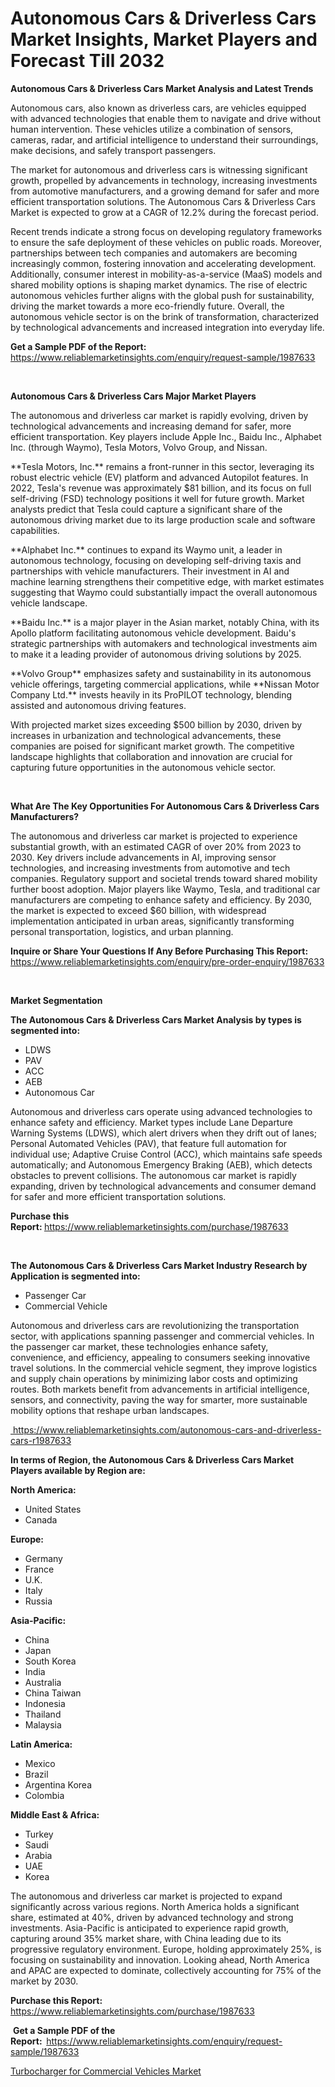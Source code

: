 <p><h1>Autonomous Cars & Driverless Cars Market Insights, Market Players and Forecast Till 2032</h1></p><p><strong>Autonomous Cars & Driverless Cars Market Analysis and Latest Trends</strong></p>
<p><p>Autonomous cars, also known as driverless cars, are vehicles equipped with advanced technologies that enable them to navigate and drive without human intervention. These vehicles utilize a combination of sensors, cameras, radar, and artificial intelligence to understand their surroundings, make decisions, and safely transport passengers.</p><p>The market for autonomous and driverless cars is witnessing significant growth, propelled by advancements in technology, increasing investments from automotive manufacturers, and a growing demand for safer and more efficient transportation solutions. The Autonomous Cars & Driverless Cars Market is expected to grow at a CAGR of 12.2% during the forecast period. </p><p>Recent trends indicate a strong focus on developing regulatory frameworks to ensure the safe deployment of these vehicles on public roads. Moreover, partnerships between tech companies and automakers are becoming increasingly common, fostering innovation and accelerating development. Additionally, consumer interest in mobility-as-a-service (MaaS) models and shared mobility options is shaping market dynamics. The rise of electric autonomous vehicles further aligns with the global push for sustainability, driving the market towards a more eco-friendly future. Overall, the autonomous vehicle sector is on the brink of transformation, characterized by technological advancements and increased integration into everyday life.</p></p>
<p><strong>Get a Sample PDF of the Report:&nbsp;</strong> <a href="https://www.reliablemarketinsights.com/enquiry/request-sample/1987633?utm_campaign=3312&utm_medium=2&utm_source=Github&utm_content=ia&utm_term=31032025&utm_id=autonomous-cars-driverless-cars">https://www.reliablemarketinsights.com/enquiry/request-sample/1987633</a></p>
<p>&nbsp;</p>
<p><strong>Autonomous Cars & Driverless Cars Major Market Players</strong></p>
<p><p>The autonomous and driverless car market is rapidly evolving, driven by technological advancements and increasing demand for safer, more efficient transportation. Key players include Apple Inc., Baidu Inc., Alphabet Inc. (through Waymo), Tesla Motors, Volvo Group, and Nissan.</p><p>**Tesla Motors, Inc.** remains a front-runner in this sector, leveraging its robust electric vehicle (EV) platform and advanced Autopilot features. In 2022, Tesla's revenue was approximately $81 billion, and its focus on full self-driving (FSD) technology positions it well for future growth. Market analysts predict that Tesla could capture a significant share of the autonomous driving market due to its large production scale and software capabilities.</p><p>**Alphabet Inc.** continues to expand its Waymo unit, a leader in autonomous technology, focusing on developing self-driving taxis and partnerships with vehicle manufacturers. Their investment in AI and machine learning strengthens their competitive edge, with market estimates suggesting that Waymo could substantially impact the overall autonomous vehicle landscape.</p><p>**Baidu Inc.** is a major player in the Asian market, notably China, with its Apollo platform facilitating autonomous vehicle development. Baidu's strategic partnerships with automakers and technological investments aim to make it a leading provider of autonomous driving solutions by 2025.</p><p>**Volvo Group** emphasizes safety and sustainability in its autonomous vehicle offerings, targeting commercial applications, while **Nissan Motor Company Ltd.** invests heavily in its ProPILOT technology, blending assisted and autonomous driving features.</p><p>With projected market sizes exceeding $500 billion by 2030, driven by increases in urbanization and technological advancements, these companies are poised for significant market growth. The competitive landscape highlights that collaboration and innovation are crucial for capturing future opportunities in the autonomous vehicle sector.</p></p>
<p>&nbsp;</p>
<p><strong>What Are The Key Opportunities For Autonomous Cars & Driverless Cars Manufacturers?</strong></p>
<p><p>The autonomous and driverless car market is projected to experience substantial growth, with an estimated CAGR of over 20% from 2023 to 2030. Key drivers include advancements in AI, improving sensor technologies, and increasing investments from automotive and tech companies. Regulatory support and societal trends toward shared mobility further boost adoption. Major players like Waymo, Tesla, and traditional car manufacturers are competing to enhance safety and efficiency. By 2030, the market is expected to exceed $60 billion, with widespread implementation anticipated in urban areas, significantly transforming personal transportation, logistics, and urban planning.</p></p>
<p><strong>Inquire or Share Your Questions If Any Before Purchasing This Report:</strong> <a href="https://www.reliablemarketinsights.com/enquiry/pre-order-enquiry/1987633?utm_campaign=3312&utm_medium=2&utm_source=Github&utm_content=ia&utm_term=31032025&utm_id=autonomous-cars-driverless-cars">https://www.reliablemarketinsights.com/enquiry/pre-order-enquiry/1987633</a></p>
<p>&nbsp;</p>
<p><strong>Market Segmentation</strong></p>
<p><strong>The Autonomous Cars & Driverless Cars Market Analysis by types is segmented into:</strong></p>
<p><ul><li>LDWS</li><li>PAV</li><li>ACC</li><li>AEB</li><li>Autonomous Car</li></ul></p>
<p><p>Autonomous and driverless cars operate using advanced technologies to enhance safety and efficiency. Market types include Lane Departure Warning Systems (LDWS), which alert drivers when they drift out of lanes; Personal Automated Vehicles (PAV), that feature full automation for individual use; Adaptive Cruise Control (ACC), which maintains safe speeds automatically; and Autonomous Emergency Braking (AEB), which detects obstacles to prevent collisions. The autonomous car market is rapidly expanding, driven by technological advancements and consumer demand for safer and more efficient transportation solutions.</p></p>
<p><strong>Purchase this Report:&nbsp;</strong><a href="https://www.reliablemarketinsights.com/purchase/1987633?utm_campaign=3312&utm_medium=2&utm_source=Github&utm_content=ia&utm_term=31032025&utm_id=autonomous-cars-driverless-cars">https://www.reliablemarketinsights.com/purchase/1987633</a></p>
<p>&nbsp;</p>
<p><strong>The Autonomous Cars & Driverless Cars Market Industry Research by Application is segmented into:</strong></p>
<p><ul><li>Passenger Car</li><li>Commercial Vehicle</li></ul></p>
<p><p>Autonomous and driverless cars are revolutionizing the transportation sector, with applications spanning passenger and commercial vehicles. In the passenger car market, these technologies enhance safety, convenience, and efficiency, appealing to consumers seeking innovative travel solutions. In the commercial vehicle segment, they improve logistics and supply chain operations by minimizing labor costs and optimizing routes. Both markets benefit from advancements in artificial intelligence, sensors, and connectivity, paving the way for smarter, more sustainable mobility options that reshape urban landscapes.</p></p>
<p><a href="https://www.reliablemarketinsights.com/autonomous-cars-and-driverless-cars-r1987633?utm_campaign=3312&utm_medium=2&utm_source=Github&utm_content=ia&utm_term=31032025&utm_id=autonomous-cars-driverless-cars">&nbsp;https://www.reliablemarketinsights.com/autonomous-cars-and-driverless-cars-r1987633</a></p>
<p><strong>In terms of Region, the Autonomous Cars & Driverless Cars Market Players available by Region are:</strong></p>
<p>
    <p> <strong> North America: </strong>
        <ul>
            <li>United States</li>
            <li>Canada</li>
        </ul>
        </p> 
    <p> <strong> Europe: </strong>
        <ul>
            <li>Germany</li>
            <li>France</li>
            <li>U.K.</li>
            <li>Italy</li>
            <li>Russia</li>
        </ul>
        </p> 
    <p> <strong> Asia-Pacific: </strong>
        <ul>
            <li>China</li>
            <li>Japan</li>
            <li>South Korea</li>
            <li>India</li>
            <li>Australia</li>
            <li>China Taiwan</li>
            <li>Indonesia</li>
            <li>Thailand</li>
            <li>Malaysia</li>
        </ul>
        </p> 
    <p> <strong> Latin America: </strong>
        <ul>
            <li>Mexico</li>
            <li>Brazil</li>
            <li>Argentina Korea</li>
            <li>Colombia</li>
        </ul>
        </p> 
    <p> <strong> Middle East & Africa: </strong>
        <ul>
            <li>Turkey</li>
            <li>Saudi</li>
            <li>Arabia</li>
            <li>UAE</li>
            <li>Korea</li>
        </ul>
    </p>
    </p>
<p><p>The autonomous and driverless car market is projected to expand significantly across various regions. North America holds a significant share, estimated at 40%, driven by advanced technology and strong investments. Asia-Pacific is anticipated to experience rapid growth, capturing around 35% market share, with China leading due to its progressive regulatory environment. Europe, holding approximately 25%, is focusing on sustainability and innovation. Looking ahead, North America and APAC are expected to dominate, collectively accounting for 75% of the market by 2030.</p></p>
<p><strong>Purchase this Report: </strong><a href="https://www.reliablemarketinsights.com/purchase/1987633?utm_campaign=3312&utm_medium=2&utm_source=Github&utm_content=ia&utm_term=31032025&utm_id=autonomous-cars-driverless-cars">https://www.reliablemarketinsights.com/purchase/1987633</a></p>
<p>&nbsp;<strong>Get a Sample PDF of the Report:&nbsp;&nbsp;</strong><a href="https://www.reliablemarketinsights.com/enquiry/request-sample/1987633?utm_campaign=3312&utm_medium=2&utm_source=Github&utm_content=ia&utm_term=31032025&utm_id=autonomous-cars-driverless-cars">https://www.reliablemarketinsights.com/enquiry/request-sample/1987633</a></p>
<p><strong></strong></p>
<p><p><a href="https://github.com/shamstirroc7/Market-Research-Report-List-1/blob/main/turbocharger-for-commercial-vehicles-market.md?utm_campaign=3312&utm_medium=2&utm_source=Github&utm_content=ia&utm_term=31032025&utm_id=autonomous-cars-driverless-cars">Turbocharger for Commercial Vehicles Market</a></p></p>